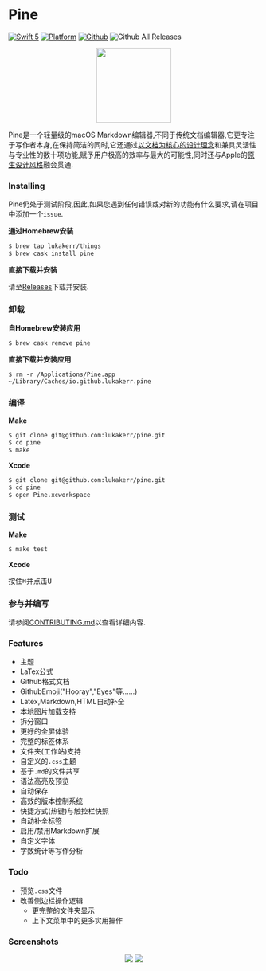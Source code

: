 # Pine

[![Swift 5](https://img.shields.io/badge/swift-5-orange.svg?style=flat)](https://github.com/apple/swift)
[![Platform](http://img.shields.io/badge/platform-macOS-red.svg?style=flat)](https://developer.apple.com/macos/)
[![Github](http://img.shields.io/badge/github-lukakerr-green.svg?style=flat)](https://github.com/lukakerr)
![Github All Releases](https://img.shields.io/github/downloads/lukakerr/pine/total.svg)

<p align="center">
  <img src="./Pine/Assets.xcassets/AppIcon.appiconset/pine-512@1x.png" width="150">
</p>

Pine是一个轻量级的macOS Markdown编辑器,不同于传统文档编辑器,它更专注于写作者本身,在保持简洁的同时,它还通过[以文档为核心的设计理念](https://developer.apple.com/document-based-apps)和兼具灵活性与专业性的数十项功能,赋予用户极高的效率与最大的可能性,同时还与Apple的[原生设计风格](https://developer.apple.com/macos/human-interface-guidelines)融会贯通.

### Installing

Pine仍处于测试阶段,因此,如果您遇到任何错误或对新的功能有什么要求,请在项目中添加一个`issue`.

**通过Homebrew安装**

```bash
$ brew tap lukakerr/things
$ brew cask install pine
```

**直接下载并安装**

请至[Releases](https://github.com/lukakerr/pine/releases)下载并安装.

### 卸载

**自Homebrew安装应用**

```bash
$ brew cask remove pine
```

**直接下载并安装应用**

```
$ rm -r /Applications/Pine.app ~/Library/Caches/io.github.lukakerr.pine
```

### 编译

**Make**

```bash
$ git clone git@github.com:lukakerr/pine.git
$ cd pine
$ make
```

**Xcode**

```bash
$ git clone git@github.com:lukakerr/pine.git
$ cd pine
$ open Pine.xcworkspace
```

### 测试

**Make**

```bash
$ make test
```

**Xcode**

按住<kbd>⌘</kbd>并点击<kbd>U</kbd>

### 参与并编写

请参阅[CONTRIBUTING.md](./CONTRIBUTING.md)以查看详细内容.

### Features

- 主题
- LaTex公式
- Github格式文档
- GithubEmoji("Hooray","Eyes"等......)
- Latex,Markdown,HTML自动补全
- 本地图片加载支持
- 拆分窗口
- 更好的全屏体验
- 完整的标签体系
- 文件夹(工作站)支持
- 自定义的`.css`主题
- 基于`.md`的文件共享
- 语法高亮及预览
- 自动保存
- 高效的版本控制系统
- 快捷方式(热键)与触控栏快照
- 自动补全标签
- 启用/禁用Markdown扩展
- 自定义字体
- 字数统计等写作分析

### Todo

- 预览`.css`文件
- 改善侧边栏操作逻辑
  - 更完整的文件夹显示
  - 上下文菜单中的更多实用操作

### Screenshots

<p align="center">
  <img src="https://i.imgur.com/vxAaNeX.png">
  <img src="https://i.imgur.com/5LQ1Ll4.png">
</p>
